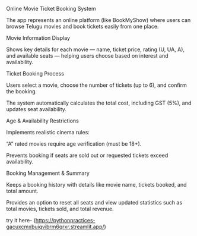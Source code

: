 Online Movie Ticket Booking System

The app represents an online platform (like BookMyShow) where users can browse Telugu movies and book tickets easily from one place.

Movie Information Display

Shows key details for each movie — name, ticket price, rating (U, UA, A), and available seats — helping users choose based on interest and availability.

Ticket Booking Process

Users select a movie, choose the number of tickets (up to 6), and confirm the booking.

The system automatically calculates the total cost, including GST (5%), and updates seat availability.

Age & Availability Restrictions

Implements realistic cinema rules:

“A” rated movies require age verification (must be 18+).

Prevents booking if seats are sold out or requested tickets exceed availability.

Booking Management & Summary

Keeps a booking history with details like movie name, tickets booked, and total amount.

Provides an option to reset all seats and view updated statistics such as total movies, tickets sold, and total revenue.

  try it here- (https://pythonpractices-gacuxcmxbuiqvibrm6qrxr.streamlit.app/)

